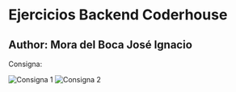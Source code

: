 # Ejercicios Backend Coderhouse

## Author: Mora del Boca José Ignacio

Consigna: 

![Consigna 1](https://i.ibb.co/rdPs519/1.jpg)
![Consigna 2](https://i.ibb.co/jbRjL2K/2.jpg)